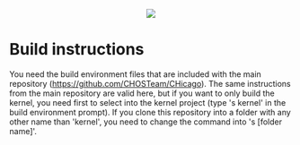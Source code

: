 <p align=center>
	<a href="https://www.codacy.com/manual/CHOSTeam/CHicago-Kernel?utm_source=github.com&amp;utm_medium=referral&amp;utm_content=CHOSTeam/CHicago-Kernel&amp;utm_campaign=Badge_Grade"><img src="https://app.codacy.com/project/badge/Grade/7aaacd97d3fb4dc983105849412666ef"></img></a>
</p>

# Build instructions

You need the build environment files that are included with the main repository (<https://github.com/CHOSTeam/CHicago>).
The same instructions from the main repository are valid here, but if you want to only build the kernel, you need first to select into the kernel project (type 's kernel' in the build environment prompt).
If you clone this repository into a folder with any other name than 'kernel', you need to change the command into 's \[folder name\]'.
